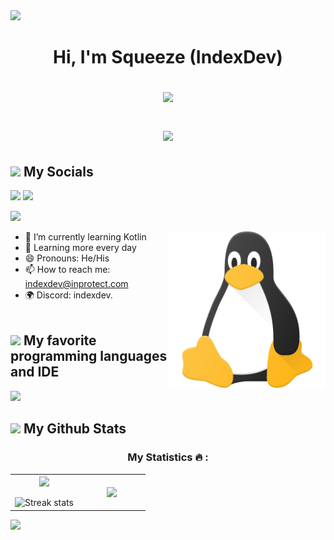 <img src="https://user-images.githubusercontent.com/73097560/115834477-dbab4500-a447-11eb-908a-139a6edaec5c.gif">

<h1 align="center"><b> Hi, I'm Squeeze (IndexDev) </b>

<p align="center">
  <a href="https://github.com/DenverCoder1/readme-typing-svg"><img src="https://readme-typing-svg.herokuapp.com?Passionate=About+Arogramming&color=cyan&size=25&center=true&vCenter=true&width=600&height=100&lines=Passionate+About+Football..&hearts;++;Pocketmine+Developer,;Cybersecurity+Lover,;19+Years,;Active+Developer,;Mexican..<3,;Love+to+learn+new+stuffs..<3"></a>
</p>

<img src="https://github.com/user-attachments/assets/293a1e9b-4eee-4cd8-9372-ca7aceb51ebd" height="300">


<h2><img src="https://media.giphy.com/media/2Wg89Ea84IMmkxMngo/giphy.gif" height="20"> My Socials</h2>
<p>
  <a href="mailto:indexdev@inprotect.com" target="_blank"><img height="28" src = "https://img.shields.io/badge/gmail-c14438?&style=for-the-badge&logo=gmail&logoColor=white"></a>
  <a href="discord:discord.com/indexdev." target="_blue"><img height="28" src = "https://img.shields.io/badge/discord-c14438?&style=for-the-badge&logo=discord&logoColor=white"></a>
  <div align="justify">
  
[![](https://visitcount.itsvg.in/api?id=1010nishant&icon=3&color=6)](https://visitcount.itsvg.in)
  
</div>
</p>

<img align ="right" src = "https://raw.githubusercontent.com/pratik-kale20/pratik-kale20/main/linux.png" width="250" height="250">

- 🌱 I’m currently learning Kotlin
- 🤔 Learning more every day
- 😄 Pronouns: He/His
- 📫 How to reach me: indexdev@inprotect.com
- 🌍​ Discord: indexdev.
<br></br>

<h2><img src="https://media.giphy.com/media/VdoIFLsMIlwzfKD520/giphy.gif" height="20"> My favorite programming languages and IDE

</h2>                                                                                                                       

<p align="">
  <a href="https://skillicons.dev">
    <img src="https://skillicons.dev/icons?i=php,css,html,python,javascript,mongodb,linux,vscode&perline=14" />
  </a>
</p>

<h2><img src="https://media.giphy.com/media/cj87CxfRtrUifF3Ryk/giphy.gif" height="25"> My Github Stats</h2>

<h3 align="center">My Statistics 🔥 :</h3>
<p align="center">
<table align="center">
<tr border="none">
<td width="50%" align="center">
  
  <img  align="center"  src="https://github-readme-stats.vercel.app/api?username=Indexa2&theme=dark&show_icons=true&count_private=true" />
  <br></br>
  <img  title="🔥 Get streak stats for your profile at git.io/streak-stats" alt="Streak stats" src="https://github-readme-streak-stats.herokuapp.com/?user=Lyvaris&theme=dark&hide_border=false" />
</td>
<td width="50%" align="center">

  <img  align="center"  src="https://github-readme-stats.anuraghazra1.vercel.app/api/top-langs/?username=Indexa2&theme=dark&hide_border=false&no-bg=true&no-frame=true&langs_count=10"/>
  
  </td>
</tr>
</table>
<img src="https://user-images.githubusercontent.com/73097560/115834477-dbab4500-a447-11eb-908a-139a6edaec5c.gif">
